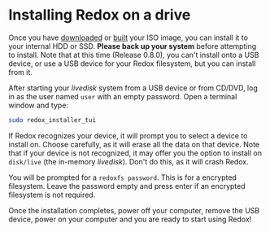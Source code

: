 # Installing Redox on a drive

Once you have [downloaded](./real-hardware.md#creating-a-bootable-usb-drive) or [built](./coding-and-building.md#testing-on-real-hardware) your ISO image, you can install it to your internal HDD or SSD. **Please back up your system** before attempting to install. Note that at this time (Release 0.8.0), you can't install onto a USB device, or use a USB device for your Redox filesystem, but you can install from it.

After starting your *livedisk* system from a USB device or from CD/DVD, log in as the user named `user` with an empty password. Open a terminal window and type:

```sh
sudo redox_installer_tui
```

If Redox recognizes your device, it will prompt you to select a device to install on. Choose carefully, as it will erase all the data on that device. Note that if your device is not recognized, it may offer you the option to install on `disk/live` (the in-memory *livedisk*). Don't do this, as it will crash Redox. 

You will be prompted for a `redoxfs password`. This is for a encrypted filesystem. Leave the password empty and press enter if an encrypted filesystem is not required. 

Once the installation completes, power off your computer, remove the USB device, power on your computer and you are ready to start using Redox!
